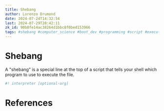 ```yaml
---
title: Shebang
author: Lorenzo Drumond
date: 2024-07-24T14:32:54
last: 2024-07-29T20:42:11
zk_id: 90b0fe14ac38264d1bbc8f0bed153966
tags: #shebang #computer_science #boot_dev #programming #script #executable
---
```



# Shebang

A "shebang" is a special line at the top of a script that tells your shell which program to use to execute the file.

```bash
#! interpreter [optional-arg]
```

# References
